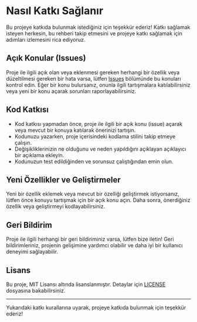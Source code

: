 # Nasıl Katkı Sağlanır

Bu projeye katkıda bulunmak istediğiniz için teşekkür ederiz! Katkı sağlamak isteyen herkesin, bu rehberi takip etmesini ve projeye katkı sağlamak için adımları izlemesini rica ediyoruz.

## Açık Konular (Issues)

Proje ile ilgili açık olan veya eklenmesi gereken herhangi bir özellik veya düzeltilmesi gereken bir hata varsa, lütfen [Issues](link) bölümünde bu konuları kontrol edin. Eğer bir konu bulursanız, onunla ilgili tartışmalara katılabilirsiniz veya yeni bir konu açarak sorunları raporlayabilirsiniz.

## Kod Katkısı

- Kod katkısı yapmadan önce, proje ile ilgili bir açık konu (issue) açarak veya mevcut bir konuya katılarak önerinizi tartışın.
- Kodunuzu yazarken, proje içerisindeki kodlama stilini takip etmeye çalışın.
- Değişikliklerinizin ne olduğunu ve neden yapıldığını açıklayan açıklayıcı bir açıklama ekleyin.
- Kodunuzun test edildiğinden ve sorunsuz çalıştığından emin olun.

## Yeni Özellikler ve Geliştirmeler

Yeni bir özellik eklemek veya mevcut bir özelliği geliştirmek istiyorsanız, lütfen önce konuyu tartışmak için bir açık konu açın. Daha sonra, önerdiğiniz özellik veya geliştirmeyi kodlayabilirsiniz.

## Geri Bildirim

Proje ile ilgili herhangi bir geri bildiriminiz varsa, lütfen bize iletin! Geri bildirimleriniz, projenin gelişimine yardımcı olabilir ve daha iyi bir kullanıcı deneyimi sağlayabilir.

## Lisans

Bu proje, MIT Lisansı altında lisanslanmıştır. Detaylar için [LICENSE](LICENSE) dosyasına bakabilirsiniz.

---

Yukarıdaki katkı kurallarına uyarak, projeye katkıda bulunmak için teşekkür ederiz!
